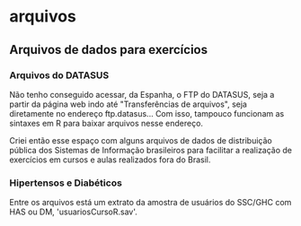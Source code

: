 # arquivos
## Arquivos de dados para exercícios
### Arquivos do DATASUS
Não tenho conseguido acessar, da Espanha, o FTP do DATASUS, seja a partir da página web indo até "Transferências de arquivos", seja diretamente no endereço ftp.datasus... Com isso, tampouco funcionam as sintaxes em R para baixar arquivos nesse endereço.

Criei então esse espaço com alguns arquivos de dados de distribuição pública dos Sistemas de Informação brasileiros para facilitar a realização de exercícios em cursos e aulas realizados fora do Brasil.

### Hipertensos e Diabéticos
Entre os arquivos está um extrato da amostra de usuários do SSC/GHC com HAS ou DM, 'usuariosCursoR.sav'.
